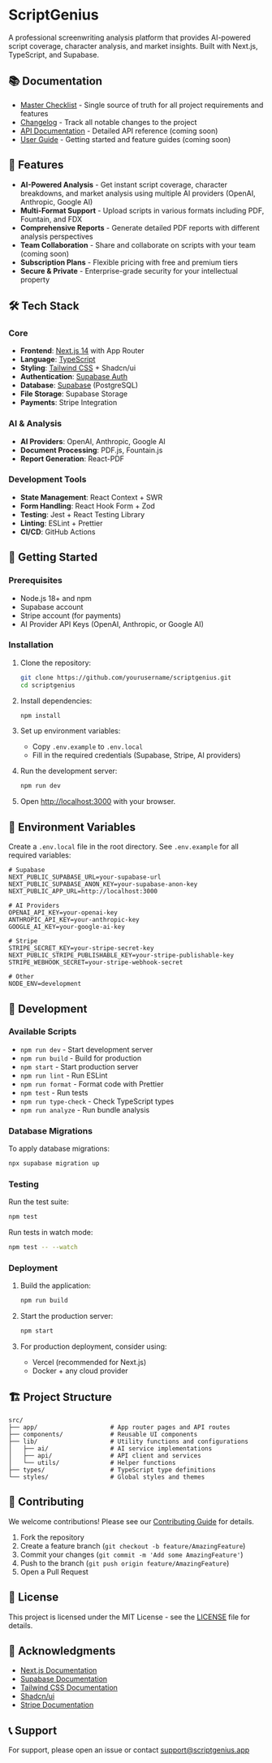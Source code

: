 # ScriptGenius

A professional screenwriting analysis platform that provides AI-powered script coverage, character analysis, and market insights. Built with Next.js, TypeScript, and Supabase.

## 📚 Documentation

- [Master Checklist](MASTER_CHECKLIST.md) - Single source of truth for all project requirements and features
- [Changelog](CHANGELOG.md) - Track all notable changes to the project
- [API Documentation](/docs/API.md) - Detailed API reference (coming soon)
- [User Guide](/docs/USER_GUIDE.md) - Getting started and feature guides (coming soon)

## 🚀 Features

- **AI-Powered Analysis** - Get instant script coverage, character breakdowns, and market analysis using multiple AI providers (OpenAI, Anthropic, Google AI)
- **Multi-Format Support** - Upload scripts in various formats including PDF, Fountain, and FDX
- **Comprehensive Reports** - Generate detailed PDF reports with different analysis perspectives
- **Team Collaboration** - Share and collaborate on scripts with your team (coming soon)
- **Subscription Plans** - Flexible pricing with free and premium tiers
- **Secure & Private** - Enterprise-grade security for your intellectual property

## 🛠️ Tech Stack

### Core
- **Frontend**: [Next.js 14](https://nextjs.org/) with App Router
- **Language**: [TypeScript](https://www.typescriptlang.org/)
- **Styling**: [Tailwind CSS](https://tailwindcss.com/) + Shadcn/ui
- **Authentication**: [Supabase Auth](https://supabase.com/auth)
- **Database**: [Supabase](https://supabase.com/) (PostgreSQL)
- **File Storage**: Supabase Storage
- **Payments**: Stripe Integration

### AI & Analysis
- **AI Providers**: OpenAI, Anthropic, Google AI
- **Document Processing**: PDF.js, Fountain.js
- **Report Generation**: React-PDF

### Development Tools
- **State Management**: React Context + SWR
- **Form Handling**: React Hook Form + Zod
- **Testing**: Jest + React Testing Library
- **Linting**: ESLint + Prettier
- **CI/CD**: GitHub Actions

## 🏁 Getting Started

### Prerequisites

- Node.js 18+ and npm
- Supabase account
- Stripe account (for payments)
- AI Provider API Keys (OpenAI, Anthropic, or Google AI)

### Installation

1. Clone the repository:
   ```bash
   git clone https://github.com/yourusername/scriptgenius.git
   cd scriptgenius
   ```

2. Install dependencies:
   ```bash
   npm install
   ```

3. Set up environment variables:
   - Copy `.env.example` to `.env.local`
   - Fill in the required credentials (Supabase, Stripe, AI providers)

4. Run the development server:
   ```bash
   npm run dev
   ```

5. Open [http://localhost:3000](http://localhost:3000) with your browser.

## 🔧 Environment Variables

Create a `.env.local` file in the root directory. See `.env.example` for all required variables:

```
# Supabase
NEXT_PUBLIC_SUPABASE_URL=your-supabase-url
NEXT_PUBLIC_SUPABASE_ANON_KEY=your-supabase-anon-key
NEXT_PUBLIC_APP_URL=http://localhost:3000

# AI Providers
OPENAI_API_KEY=your-openai-key
ANTHROPIC_API_KEY=your-anthropic-key
GOOGLE_AI_KEY=your-google-ai-key

# Stripe
STRIPE_SECRET_KEY=your-stripe-secret-key
NEXT_PUBLIC_STRIPE_PUBLISHABLE_KEY=your-stripe-publishable-key
STRIPE_WEBHOOK_SECRET=your-stripe-webhook-secret

# Other
NODE_ENV=development
```

## 🚀 Development

### Available Scripts

- `npm run dev` - Start development server
- `npm run build` - Build for production
- `npm start` - Start production server
- `npm run lint` - Run ESLint
- `npm run format` - Format code with Prettier
- `npm test` - Run tests
- `npm run type-check` - Check TypeScript types
- `npm run analyze` - Run bundle analysis

### Database Migrations

To apply database migrations:

```bash
npx supabase migration up
```

### Testing

Run the test suite:

```bash
npm test
```

Run tests in watch mode:

```bash
npm test -- --watch
```

### Deployment

1. Build the application:
   ```bash
   npm run build
   ```

2. Start the production server:
   ```bash
   npm start
   ```

3. For production deployment, consider using:
   - Vercel (recommended for Next.js)
   - Docker + any cloud provider

## 🏗️ Project Structure

```
src/
├── app/                    # App router pages and API routes
├── components/             # Reusable UI components
├── lib/                    # Utility functions and configurations
│   ├── ai/                 # AI service implementations
│   ├── api/                # API client and services
│   └── utils/              # Helper functions
├── types/                  # TypeScript type definitions
└── styles/                 # Global styles and themes
```

## 🤝 Contributing

We welcome contributions! Please see our [Contributing Guide](CONTRIBUTING.md) for details.

1. Fork the repository
2. Create a feature branch (`git checkout -b feature/AmazingFeature`)
3. Commit your changes (`git commit -m 'Add some AmazingFeature'`)
4. Push to the branch (`git push origin feature/AmazingFeature`)
5. Open a Pull Request

## 📄 License

This project is licensed under the MIT License - see the [LICENSE](LICENSE) file for details.

## 🙏 Acknowledgments

- [Next.js Documentation](https://nextjs.org/docs)
- [Supabase Documentation](https://supabase.com/docs)
- [Tailwind CSS Documentation](https://tailwindcss.com/docs)
- [Shadcn/ui](https://ui.shadcn.com/)
- [Stripe Documentation](https://stripe.com/docs)

## 📞 Support

For support, please open an issue or contact support@scriptgenius.app
